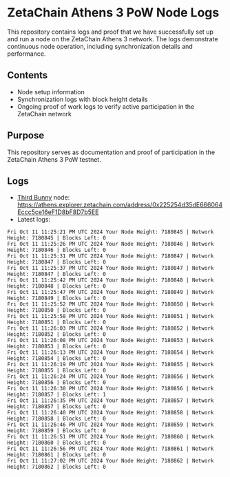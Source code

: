 # ZetaChain Athens 3 PoW Node Logs
This repository contains logs and proof that we have successfully set up and run a node on the ZetaChain Athens 3 network. The logs demonstrate continuous node operation, including synchronization details and performance.

## Contents
- Node setup information
- Synchronization logs with block height details
- Ongoing proof of work logs to verify active participation in the ZetaChain network

## Purpose
This repository serves as documentation and proof of participation in the ZetaChain Athens 3 PoW testnet.

## Logs

- [Third Bunny](https://thirdbunny.xyz/) node: https://athens.explorer.zetachain.com/address/0x225254d35dE666064Eccc5ce16eF1D8bF8D7b5EE
- Latest logs:
```
Fri Oct 11 11:25:21 PM UTC 2024 Your Node Height: 7180845 | Network Height: 7180845 | Blocks Left: 0
Fri Oct 11 11:25:26 PM UTC 2024 Your Node Height: 7180846 | Network Height: 7180846 | Blocks Left: 0
Fri Oct 11 11:25:31 PM UTC 2024 Your Node Height: 7180847 | Network Height: 7180847 | Blocks Left: 0
Fri Oct 11 11:25:37 PM UTC 2024 Your Node Height: 7180847 | Network Height: 7180847 | Blocks Left: 0
Fri Oct 11 11:25:42 PM UTC 2024 Your Node Height: 7180848 | Network Height: 7180848 | Blocks Left: 0
Fri Oct 11 11:25:47 PM UTC 2024 Your Node Height: 7180849 | Network Height: 7180849 | Blocks Left: 0
Fri Oct 11 11:25:52 PM UTC 2024 Your Node Height: 7180850 | Network Height: 7180850 | Blocks Left: 0
Fri Oct 11 11:25:58 PM UTC 2024 Your Node Height: 7180851 | Network Height: 7180851 | Blocks Left: 0
Fri Oct 11 11:26:03 PM UTC 2024 Your Node Height: 7180852 | Network Height: 7180852 | Blocks Left: 0
Fri Oct 11 11:26:08 PM UTC 2024 Your Node Height: 7180853 | Network Height: 7180853 | Blocks Left: 0
Fri Oct 11 11:26:13 PM UTC 2024 Your Node Height: 7180854 | Network Height: 7180854 | Blocks Left: 0
Fri Oct 11 11:26:19 PM UTC 2024 Your Node Height: 7180855 | Network Height: 7180855 | Blocks Left: 0
Fri Oct 11 11:26:24 PM UTC 2024 Your Node Height: 7180856 | Network Height: 7180856 | Blocks Left: 0
Fri Oct 11 11:26:30 PM UTC 2024 Your Node Height: 7180856 | Network Height: 7180857 | Blocks Left: 1
Fri Oct 11 11:26:35 PM UTC 2024 Your Node Height: 7180857 | Network Height: 7180857 | Blocks Left: 0
Fri Oct 11 11:26:40 PM UTC 2024 Your Node Height: 7180858 | Network Height: 7180858 | Blocks Left: 0
Fri Oct 11 11:26:46 PM UTC 2024 Your Node Height: 7180859 | Network Height: 7180859 | Blocks Left: 0
Fri Oct 11 11:26:51 PM UTC 2024 Your Node Height: 7180860 | Network Height: 7180860 | Blocks Left: 0
Fri Oct 11 11:26:56 PM UTC 2024 Your Node Height: 7180861 | Network Height: 7180861 | Blocks Left: 0
Fri Oct 11 11:27:02 PM UTC 2024 Your Node Height: 7180862 | Network Height: 7180862 | Blocks Left: 0
```
